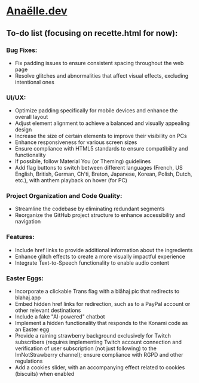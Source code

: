 # [Anaëlle.dev](https://www.anaelle.dev/)

## To-do list (focusing on recette.html for now):

### Bug Fixes:

- Fix padding issues to ensure consistent spacing throughout the web page
- Resolve glitches and abnormalities that affect visual effects, excluding intentional ones


### UI/UX:

- Optimize padding specifically for mobile devices and enhance the overall layout
- Adjust element alignment to achieve a balanced and visually appealing design
- Increase the size of certain elements to improve their visibility on PCs
- Enhance responsiveness for various screen sizes
- Ensure compliance with HTML5 standards to ensure compatibility and functionality
- If possible, follow Material You (or Theming) guidelines
- Add flag buttons to switch between different languages (French, US English, British, German, Ch'ti, Breton, Japanese, Korean, Polish, Dutch, etc.), with anthem playback on hover (for PC)


### Project Organization and Code Quality:

- Streamline the codebase by eliminating redundant segments
- Reorganize the GitHub project structure to enhance accessibility and navigation


### Features:

- Include href links to provide additional information about the ingredients
- Enhance glitch effects to create a more visually impactful experience
- Integrate Text-to-Speech functionality to enable audio content


### Easter Eggs:

- Incorporate a clickable Trans flag with a blåhaj pic that redirects to blahaj.app
- Embed hidden href links for redirection, such as to a PayPal account or other relevant destinations
- Include a fake "AI-powered" chatbot
- Implement a hidden functionality that responds to the Konami code as an Easter egg
- Provide a raining strawberry background exclusively for Twitch subscribers (requires implementing Twitch account connection and verification of user subscription (not just following) to the ImNotStrawberry channel); ensure compliance with RGPD and other regulations
- Add a cookies slider, with an accompanying effect related to cookies (biscuits) when enabled
